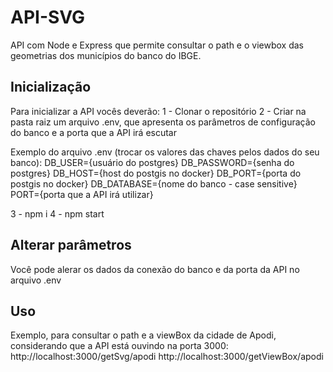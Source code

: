 # API-SVG
API com Node e Express que permite consultar o path e o viewbox das geometrias dos municípios do banco do IBGE.

## Inicialização
Para inicializar a API vocês deverão:
1 - Clonar o repositório
2 - Criar na pasta raiz um arquivo .env, que apresenta os parâmetros de configuração do banco e a porta que a API irá escutar

Exemplo do arquivo .env (trocar os valores das chaves pelos dados do seu banco):
DB_USER={usuário do postgres}
DB_PASSWORD={senha do postgres} 
DB_HOST={host do postgis no docker}
DB_PORT={porta do postgis no docker} 
DB_DATABASE={nome do banco - case sensitive}
PORT={porta que a API irá utilizar}

3 - npm i
4 - npm start

## Alterar parâmetros
Você pode alerar os dados da conexão do banco e da porta da API no arquivo .env

## Uso
Exemplo, para consultar o path e a viewBox da cidade de Apodi, considerando que a API está ouvindo na porta 3000:
http://localhost:3000/getSvg/apodi
http://localhost:3000/getViewBox/apodi
